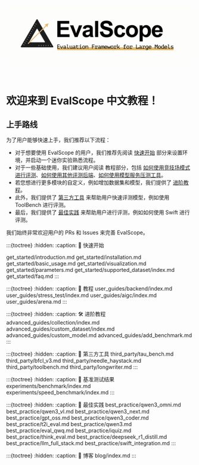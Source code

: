 ![EvalScope Logo](_static/images/evalscope_logo.png)

<br>

# 欢迎来到 EvalScope 中文教程！

## 上手路线

为了用户能够快速上手，我们推荐以下流程：

- 对于想要使用 EvalScope 的用户，我们推荐先阅读 [快速开始](get_started/introduction.md) 部分来设置环境，并启动一个迷你实验熟悉流程。
- 对于一些基础使用，我们建议用户阅读 教程部分，包括 [如何使用竞技场模式进行评测](user_guides/arena.md)、[如何使用其他评测后端](user_guides/backend/index.md)、[如何使用模型服务压测工具](user_guides/stress_test/index.md)。
- 若您想进行更多模块的自定义，例如增加数据集和模型，我们提供了 [进阶教程](advanced_guides/custom_dataset/index.md)。
- 此外，我们提供了 [第三方工具](third_party/toolbench.md) 来帮助用户快速评测模型，例如使用 ToolBench 进行评测。
- 最后，我们提供了 [最佳实践](best_practice/swift_integration.md) 来帮助用户进行评测，例如如何使用 Swift 进行评测。

我们始终非常欢迎用户的 PRs 和 Issues 来完善 EvalScope。


:::{toctree}
:hidden:
:caption: 🚀 快速开始

get_started/introduction.md
get_started/installation.md
get_started/basic_usage.md
get_started/visualization.md
get_started/parameters.md
get_started/supported_dataset/index.md
get_started/faq.md
:::

:::{toctree}
:hidden:
:caption: 🔧 教程
user_guides/backend/index.md
user_guides/stress_test/index.md
user_guides/aigc/index.md
user_guides/arena.md
:::

:::{toctree}
:hidden:
:caption: 🛠️ 进阶教程
advanced_guides/collection/index.md
advanced_guides/custom_dataset/index.md
advanced_guides/custom_model.md
advanced_guides/add_benchmark.md
:::

:::{toctree}
:hidden:
:caption: 🧰 第三方工具
third_party/tau_bench.md
third_party/bfcl_v3.md
third_party/needle_haystack.md
third_party/toolbench.md
third_party/longwriter.md
:::

:::{toctree}
:hidden:
:caption: 🧪 基准测试结果
experiments/benchmark/index.md
experiments/speed_benchmark/index.md
:::

:::{toctree}
:hidden:
:caption: 📖 最佳实践
best_practice/qwen3_omni.md
best_practice/qwen3_vl.md
best_practice/qwen3_next.md
best_practice/gpt_oss.md
best_practice/qwen3_coder.md
best_practice/t2i_eval.md
best_practice/qwen3.md
best_practice/eval_qwq.md
best_practice/iquiz.md
best_practice/think_eval.md
best_practice/deepseek_r1_distill.md
best_practice/llm_full_stack.md
best_practice/swift_integration.md
:::

:::{toctree}
:hidden:
:caption: 🌟 博客
blog/index.md
:::
